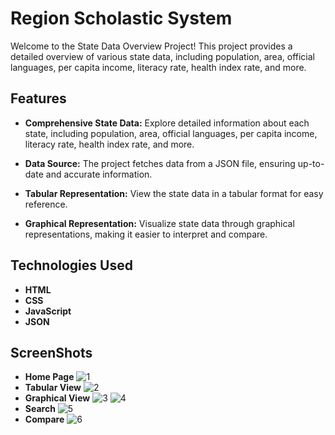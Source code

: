 # Region Scholastic System
Welcome to the State Data Overview Project! This project provides a detailed overview of various state data, including population, area, official languages, per capita income, literacy rate, health index rate, and more.

## Features

- **Comprehensive State Data:** Explore detailed information about each state, including population, area, official languages, per capita income, literacy rate, health index rate, and more.

- **Data Source:** The project fetches data from a JSON file, ensuring up-to-date and accurate information.

- **Tabular Representation:** View the state data in a tabular format for easy reference.

- **Graphical Representation:** Visualize state data through graphical representations, making it easier to interpret and compare.

## Technologies Used

- **HTML**
- **CSS**
- **JavaScript**
- **JSON**

## ScreenShots
- **Home Page**
  ![1](https://github.com/Abhikori/Region_Scholastic_System/assets/92837292/1cbea7d4-fda1-4f53-8765-4cd7dc67290c)
- **Tabular View**
  ![2](https://github.com/Abhikori/Region_Scholastic_System/assets/92837292/97017e0e-b9d2-4c42-a866-dc4c5e8bb615)
- **Graphical View**
  ![3](https://github.com/Abhikori/Region_Scholastic_System/assets/92837292/91141eba-3c0b-40b1-a8d8-6a90c0bb73e9)
  ![4](https://github.com/Abhikori/Region_Scholastic_System/assets/92837292/120815e3-02ea-4fe0-ac03-b2a10769da17)
- **Search**
  ![5](https://github.com/Abhikori/Region_Scholastic_System/assets/92837292/b9f6ba5d-4b25-4185-a82b-3db25cff3cbc)
- **Compare**
  ![6](https://github.com/Abhikori/Region_Scholastic_System/assets/92837292/fff90690-0114-485e-994d-90715a187e0a)

